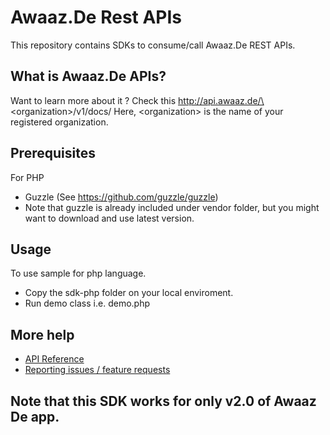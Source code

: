 # Awaaz.De Rest APIs

This repository contains SDKs to consume/call Awaaz.De REST APIs.


## What is  Awaaz.De APIs?

Want to learn more about it ? Check this http://api.awaaz.de/\<organization\>/v1/docs/
Here, \<organization\> is the name of your registered organization.


## Prerequisites

For PHP
   * Guzzle (See https://github.com/guzzle/guzzle)
   * Note that guzzle is already included under vendor folder, but you might want to download and use latest version.
   
    
## Usage

To use sample for php language.

   * Copy the sdk-php folder on your local enviroment.
   * Run demo class i.e. demo.php


## More help

   * [API Reference](http://api.awaaz.de/<organization>/v1/docs/)
   * [Reporting issues / feature requests](https://github.com/nikhiln/awaazde-api-client/issues)

## Note that this SDK works for only v2.0 of Awaaz De app. 
